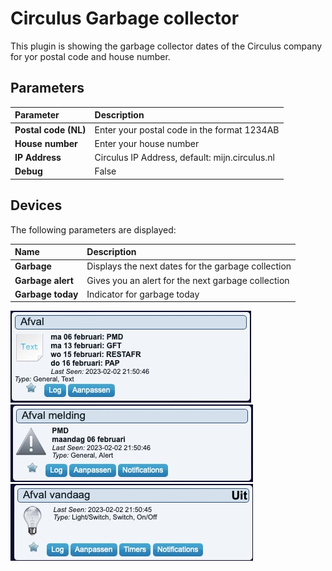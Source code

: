 # Circulus Garbage collector

This plugin is showing the garbage collector dates of the Circulus company for yor postal code and house number.


## Parameters
| Parameter             | Description
| :---                  | :---
| **Postal&nbsp;code&nbsp;(NL)**  | Enter your postal code in the format 1234AB
| **House&nbsp;number**      | Enter your house number
| **IP Address** | Circulus IP Address, default: mijn.circulus.nl
| **Debug**             | False

## Devices
The following parameters are displayed:

| Name      | Description
| :---      | :---
| **Garbage** | Displays the next dates for the garbage collection
| **Garbage alert** | Gives you an alert for the next garbage collection
| **Garbage today** | Indicator for garbage today

![Afval](Images/Afval.jpg)
![AfvalMelding](Images/AfvalMelding.jpg)
![Afval](Images/AfvalVandaag.jpg)
